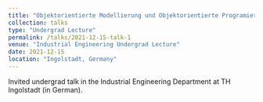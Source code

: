 ```yaml
---
title: "Objektorientierte Modellierung und Objektorientierte Programierung in der Produktion"
collection: talks
type: "Undergrad Lecture"
permalink: /talks/2021-12-15-talk-1
venue: "Industrial Engineering Undergrad Lecture"
date: 2021-12-15
location: "Ingolstadt, Germany"
---
```


Invited undergrad talk in the Industrial Engineering Department at TH Ingolstadt (in German).
